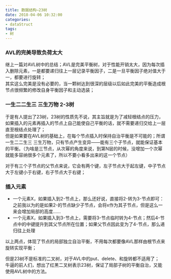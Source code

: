 ```yaml
---
title: 数据结构—23树
date: 2018-04-06 10:32:00
categories:
- dataStruct
tags:
- 树
---  
```


### AVL的完美导致负荷太大
继上一篇对AVL树中的总结；AVL是完美平衡树，对于性能开销太大，因为每次插入删除元素，一是都要递归往上一层记录平衡因子，二是一旦平衡因子绝对值大于一，都要进行旋转；  
其实这么完美是没有必要的，当一颗树达到很深的层级以后如此完美的平衡造成根节点很频繁的修改自身平衡因子和主动选装；  

### 一生二二生三 三生万物 2-3树
于是有人提出了23树，23树的性质先不说，其主旨就是为了减轻根结点的压力，如果插入的元素再插入的节点上自己能使自己平衡的话，就不需要递归交给上一层直至根结点处理了；  
但是如果要在AVL树的基础上，在每个节点插入时保持自治平衡是不可能的；所谓一生二二生三 三生万物，只有节点产生变异——能有三个子节点，就能保证基本的平衡。（为啥是三节点，从次幂的角度来说，到第N层的时候，没增加一个次幂就能多容纳很多个元素了，所以不要小看多出来的这一个节点）  

对于有三个子节点的父节点来说，它会有两个键，左子节点大于起左键，中子节点大于左键小于右键，右子节点大于右键；  

### 插入元素  
- 一个元素X，如果插入到2-节点上，那么还好说，直接将2-转为3-节点即可：之前我以为的是如果2-的节点缺少子节点，会将x作为其子节点，但是这么一来会增加局部的高度……  
- 一个元素X，如果插入到3-节点上，需要将3-节点临时转为4-节点；然后4-节点中的中键提升到其父节点所在位置；如果父节点因此变为了4-节点，那么递归往上处理  

以上两点，体现了节点的局部独立自治平衡，不用每次都要像AVL那样由根节点来旋转实现平衡；  

但是23树不是标准的二叉树，对于AVL中的put、delete、和旋转都不适用了；  
牛逼的前人们，想出了红黑二叉树表示23树，保证了局部子树的平衡自治，又能使用AVL树中的方法。

